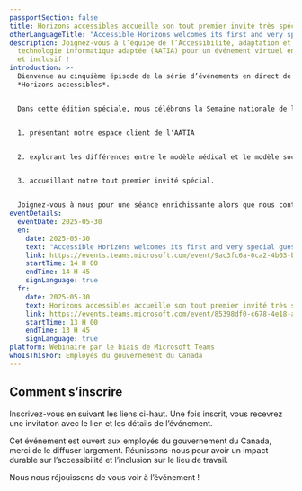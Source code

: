 ```yaml
---
passportSection: false
title: Horizons accessibles accueille son tout premier invité très spécial
otherLanguageTitle: "Accessible Horizons welcomes its first and very special guest  "
description: Joignez-vous à l’équipe de l’Accessibilité, adaptation et
  technologie informatique adaptée (AATIA) pour un événement virtuel engageant
  et inclusif !
introduction: >-
  Bienvenue au cinquième épisode de la série d’événements en direct de l'AATIA –
  *Horizons accessibles*.


  Dans cette édition spéciale, nous célébrons la Semaine nationale de l’accessibilité en :


  1. présentant notre espace client de l'AATIA


  2. explorant les différences entre le modèle médical et le modèle social du handicap


  3. accueillant notre tout premier invité spécial.


  Joignez-vous à nous pour une séance enrichissante alors que nous continuons à promouvoir l’accessibilité, l’inclusion et l’autonomisation.
eventDetails:
  eventDate: 2025-05-30
  en:
    date: 2025-05-30
    text: "Accessible Horizons welcomes its first and very special guest "
    link: https://events.teams.microsoft.com/event/9ac3fc6a-0ca2-4b03-bedf-dd4747c54cde@d05bc194-94bf-4ad6-ae2e-1db0f2e38f5e
    startTime: 14 H 00
    endTime: 14 H 45
    signLanguage: true
  fr:
    date: 2025-05-30
    text: Horizons accessibles accueille son tout premier invité très spécial
    link: https://events.teams.microsoft.com/event/85398df0-c678-4e18-aad3-00ec34574eb3@d05bc194-94bf-4ad6-ae2e-1db0f2e38f5e
    startTime: 13 H 00
    endTime: 13 H 45
    signLanguage: true
platform: Webinaire par le biais de Microsoft Teams
whoIsThisFor: Employés du gouvernement du Canada
---
```

## Comment s’inscrire

Inscrivez-vous en suivant les liens ci-haut. Une fois inscrit, vous recevrez une invitation avec le lien et les détails de l’événement.

Cet événement est ouvert aux employés du gouvernement du Canada, merci de le diffuser largement. Réunissons-nous pour avoir un impact durable sur l’accessibilité et l’inclusion sur le lieu de travail.

Nous nous réjouissons de vous voir à l’événement !

